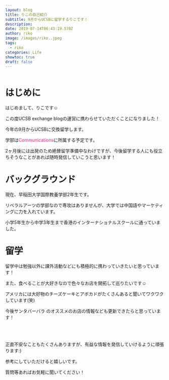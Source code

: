 ```yaml
---
layout: blog
title: りこの自己紹介
subtitle: 9月からUCSBに留学するりこです！
description: 　
date: 2019-07-14T06:43:19.570Z
author: riko
image: /images/riko..jpeg
tags:
  - riko
categories: Life
showtoc: true
draft: false
---
```

![]()

# はじめに

はじめまして、りこです☺︎<p>
この度UCSB exchange blogの運営に携わらせていただくことになりました！<p>
今年の9月からUCSBに交換留学します。<p>
学部は<font color="DeepPink">Communications</font>に所属する予定です。<p>
2ヶ月後には出発のため絶賛留学準備中なわけですが、今後留学する人にも役立ちそうなことがあれば随時発信していこうと思います！

# バックグラウンド

現在、早稲田大学国際教養学部2年生です。<p>
リベラルアーツの学部なので専攻はありませんが、大学では中国語やマーケティングに力を入れています。<p>
小学5年生から中学3年生まで香港のインターナショナルスクールに通っていました。

# 留学

留学中は勉強以外に課外活動などにも積極的に携わっていきたいと思っています！<p>
また、食べることが大好きなので色々なお店を開拓して巡りたいです☺︎<p>
アメリカには大好物のチーズケーキとアボカドがたくさんあると聞いてワクワクしています(笑)<p>
今後サンタバーバラ のオススメのお店の情報なども更新できたらと思っています！

<br> <br><br>
正直不安なこともたくさんありますが、有益な情報を発信していけるように頑張ります:)<p>
参考にしていただけると嬉しいです。<p>
質問等あればお気軽に聞いてください！
